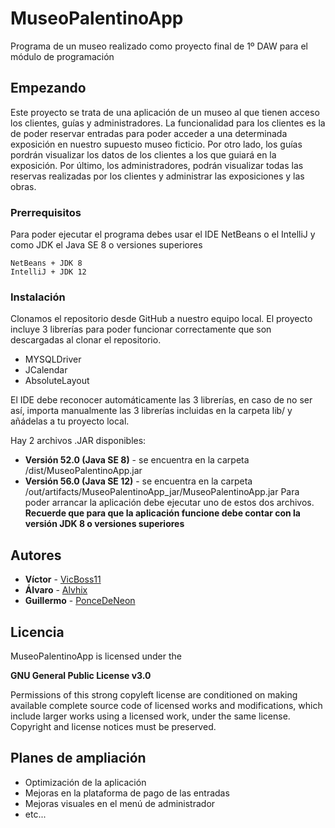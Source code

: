 # MuseoPalentinoApp

Programa de un museo realizado como proyecto final de 1º DAW para el módulo de programación

## Empezando
Este proyecto se trata de una aplicación de un museo al que tienen acceso los clientes, guías y administradores. La funcionalidad para los clientes es la de poder reservar entradas para poder acceder a una determinada exposición en nuestro supuesto museo ficticio. Por otro lado, los guías pordrán visualizar los datos de los clientes a los que guiará en la exposición. Por último, los administradores, podrán visualizar todas las reservas realizadas por los clientes y administrar las exposiciones y las obras.

### Prerrequisitos

Para poder ejecutar el programa debes usar el IDE NetBeans o el IntelliJ y como JDK el Java SE 8 o versiones superiores
```
NetBeans + JDK 8
IntelliJ + JDK 12
```

### Instalación

Clonamos el repositorio desde GitHub a nuestro equipo local.
El proyecto incluye 3 librerías para poder funcionar correctamente que son descargadas al clonar el repositorio.
* MYSQLDriver
* JCalendar
* AbsoluteLayout

El IDE debe reconocer automáticamente las 3 librerías, en caso de no ser así, importa manualmente las 3 librerías incluidas en la carpeta lib/ y añádelas a tu proyecto local.

Hay 2 archivos .JAR disponibles:
* **Versión 52.0 (Java SE 8)** - se encuentra en la carpeta /dist/MuseoPalentinoApp.jar
* **Versión 56.0 (Java SE 12)** - se encuentra en la carpeta /out/artifacts/MuseoPalentinoApp_jar/MuseoPalentinoApp.jar
Para poder arrancar la aplicación debe ejecutar uno de estos dos archivos. **Recuerde que para que la aplicación funcione debe contar con la versión JDK 8 o versiones superiores**

## Autores

* **Víctor** - [VicBoss11](https://github.com/VicBoss11)
* **Álvaro** - [Alvhix](https://github.com/Alvhix)
* **Guillermo** - [PonceDeNeon](https://github.com/PonceDeNeon)

## Licencia

MuseoPalentinoApp is licensed under the

**GNU General Public License v3.0**

Permissions of this strong copyleft license are conditioned on making available complete source code of licensed works and modifications, which include larger works using a licensed work, under the same license. Copyright and license notices must be preserved.

## Planes de ampliación

* Optimización de la aplicación
* Mejoras en la plataforma de pago de las entradas
* Mejoras visuales en el menú de administrador
* etc...

